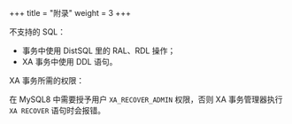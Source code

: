 +++
title = "附录"
weight = 3
+++

不支持的 SQL：

- 事务中使用 DistSQL 里的 RAL、RDL 操作；
- XA 事务中使用 DDL 语句。

XA 事务所需的权限：

在 MySQL8 中需要授予用户 `XA_RECOVER_ADMIN` 权限，否则 XA 事务管理器执行 `XA RECOVER` 语句时会报错。
